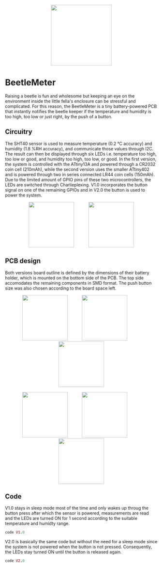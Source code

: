 <p align="center">
  <img src="images/cover.JPG" height="200" />
</p>

# BeetleMeter
Raising a beetle is fun and wholesome but keeping an eye on the environment inside the little fella's enclosure can be stressful and complicated. For this reason, the BeetleMeter is a tiny battery-powered PCB that instantly notifies the beetle keeper if the temperature and humidity is too high, too low or just right, by the push of a button.

## Circuitry
The SHT40 sensor is used to measure temperature (0.2 °C accuracy) and humidity (1.8 %RH accuracy), and communicate those values through I2C. The result can then be displayed through six LEDs i.e. temperature too high, too low or good, and humidity too high, too low, or good. In the first version, the system is controlled with the ATtiny13A and powered through a CR2032 coin cell (210mAh), while the second version uses the smaller ATtiny402 and is powered through two in series connected LR44 coin cells (150mAh). Due to the limited amount of GPIO pins of these two microcontrollers, the LEDs are switched through Charlieplexing. V1.0 incorporates the button signal on one of the remaining GPIOs and in V2.0 the button is used to power the system.

<p align="center">
  <img src="images/v1_circuit.JPG" height="150" />
  &nbsp;&nbsp;&nbsp;&nbsp;&nbsp;&nbsp;&nbsp;&nbsp;&nbsp;&nbsp;
  <img src="images/v1_circuit.JPG" height="150" />
</p>

## PCB design
Both versions board outline is defined by the dimensions of their battery holder, which is mounted on the bottom side of the PCB. The top side accomodates the remaining components in SMD format. The push button size was also chosen according to the board space left.

<p align="center">
  <img src="images/v1_front.JPG" height="150" />
  &nbsp;&nbsp;&nbsp;&nbsp;&nbsp;&nbsp;&nbsp;&nbsp;&nbsp;&nbsp;
  <img src="images/v1_back.JPG" height="150" />
  &nbsp;&nbsp;&nbsp;&nbsp;&nbsp;&nbsp;&nbsp;&nbsp;&nbsp;&nbsp;
  <img src="images/v1_assembled.JPG" height="150" /> <br/><br/>
  <img src="images/v2_front.JPG" height="150" />
  &nbsp;&nbsp;&nbsp;&nbsp;&nbsp;&nbsp;&nbsp;&nbsp;&nbsp;&nbsp;
  <img src="images/v2_back.JPG" height="150" />
  &nbsp;&nbsp;&nbsp;&nbsp;&nbsp;&nbsp;&nbsp;&nbsp;&nbsp;&nbsp;
  <img src="images/v1_assembled.JPG" height="150" />
</p>

## Code
V1.0 stays in sleep mode most of the time and only wakes up throug the button press after which the sensor is powered, measurements are read and the LEDs are turned ON for 1 second according to the suitable temperature and humidty range.

```ruby
code V1.0
```

V2.0 is basically the same code but without the need for a sleep mode since the system is not powered when the button is not pressed. Consequently, the LEDs stay turned ON until the button is released again.

```ruby
code V2.0
```
